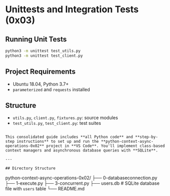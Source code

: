 # Unittests and Integration Tests (0x03)

## Running Unit Tests

```bash
python3 -m unittest test_utils.py
python3 -m unittest test_client.py
````

## Project Requirements

* Ubuntu 18.04, Python 3.7+
* `parameterized` and `requests` installed

## Structure

* `utils.py`, `client.py`, `fixtures.py`: source modules
* `test_utils.py`, `test_client.py`: test suites

```(0x02)

This consolidated guide includes **all Python code** and **step-by-step instructions** to set up and run the **python-context-async-operations-0x02** project in **VS Code**. You'll implement class‐based context managers and asynchronous database queries with **SQLite**.

---

## Directory Structure
```

python-context-async-operations-0x02/
├── 0-databaseconnection.py
├── 1-execute.py
├── 3-concurrent.py
├── users.db          # SQLite database file with `users` table
└── README.md
